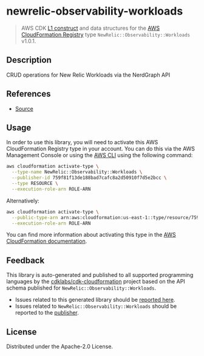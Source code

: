 # newrelic-observability-workloads

> AWS CDK [L1 construct] and data structures for the [AWS CloudFormation Registry] type `NewRelic::Observability::Workloads` v1.0.1.

[L1 construct]: https://docs.aws.amazon.com/cdk/latest/guide/constructs.html
[AWS CloudFormation Registry]: https://docs.aws.amazon.com/AWSCloudFormation/latest/UserGuide/registry.html

## Description

CRUD operations for New Relic Workloads via the NerdGraph API

## References

* [Source](https://github.com/newrelic/newrelic-cloudformation-resource-providers-workloads)

## Usage

In order to use this library, you will need to activate this AWS CloudFormation Registry type in your account. You can do this via the AWS Management Console or using the [AWS CLI](https://aws.amazon.com/cli/) using the following command:

```sh
aws cloudformation activate-type \
  --type-name NewRelic::Observability::Workloads \
  --publisher-id 759f81f13de188bad7cafc8a2d50910f7d5e2bcc \
  --type RESOURCE \
  --execution-role-arn ROLE-ARN
```

Alternatively:

```sh
aws cloudformation activate-type \
  --public-type-arn arn:aws:cloudformation:us-east-1::type/resource/759f81f13de188bad7cafc8a2d50910f7d5e2bcc/NewRelic-Observability-Workloads \
  --execution-role-arn ROLE-ARN
```

You can find more information about activating this type in the [AWS CloudFormation documentation](https://docs.aws.amazon.com/AWSCloudFormation/latest/UserGuide/registry-public.html).

## Feedback

This library is auto-generated and published to all supported programming languages by the [cdklabs/cdk-cloudformation] project based on the API schema published for `NewRelic::Observability::Workloads`.

* Issues related to this generated library should be [reported here](https://github.com/cdklabs/cdk-cloudformation/issues/new?title=Issue+with+%40cdk-cloudformation%2Fnewrelic-observability-workloads+v1.0.1).
* Issues related to `NewRelic::Observability::Workloads` should be reported to the [publisher](https://github.com/newrelic/newrelic-cloudformation-resource-providers-workloads).

[cdklabs/cdk-cloudformation]: https://github.com/cdklabs/cdk-cloudformation

## License

Distributed under the Apache-2.0 License.
